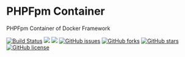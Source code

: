 # PHPFpm Container
PHPFpm Container of Docker Framework

[![Build Status](https://travis-ci.org/dockerframework/phpfpm.svg?branch=master)](https://travis-ci.org/dockerframework/phpfpm) [![](https://images.microbadger.com/badges/image/dockerframework/phpfpm:7.1.svg)](https://microbadger.com/images/dockerframework/phpfpm:7.1 "Layers") [![](https://images.microbadger.com/badges/version/dockerframework/phpfpm:7.1.svg)](https://microbadger.com/images/dockerframework/phpfpm:7.1 "Version") [![GitHub issues](https://img.shields.io/github/issues/dockerframework/phpfpm.svg)](https://github.com/dockerframework/phpfpm/issues) [![GitHub forks](https://img.shields.io/github/forks/dockerframework/phpfpm.svg)](https://github.com/dockerframework/phpfpm/network) [![GitHub stars](https://img.shields.io/github/stars/dockerframework/phpfpm.svg)](https://github.com/dockerframework/phpfpm/stargazers) [![GitHub license](https://img.shields.io/badge/license-MIT-blue.svg)](https://raw.githubusercontent.com/dockerframework/phpfpm/master/LICENSE)

